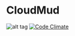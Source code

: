 CloudMud
========

![alt tag](https://www.codeship.io/projects/77e185e0-942d-0131-fe48-12a8a49d70d6/status)
[![Code Climate](https://codeclimate.com/github/zzambushzz/CloudMud.png)](https://codeclimate.com/github/zzambushzz/CloudMud)

